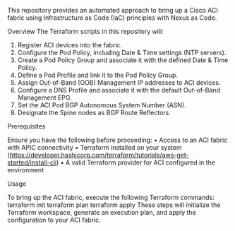 This repository provides an automated approach to bring up a Cisco ACI fabric using Infrastructure as Code (IaC) principles with Nexus as Code.

Overview
The Terraform scripts in this repository will:
1.	Register ACI devices into the fabric.
2.	Configure the Pod Policy, including Date & Time settings (NTP servers).
3.	Create a Pod Policy Group and associate it with the defined Date & Time Policy.
4.	Define a Pod Profile and link it to the Pod Policy Group.
5.	Assign Out-of-Band (OOB) Management IP addresses to ACI devices.
6.	Configure a DNS Profile and associate it with the default Out-of-Band Management EPG.
7.	Set the ACI Pod BGP Autonomous System Number (ASN).
8.	Designate the Spine nodes as BGP Route Reflectors.
   
Prerequisites

Ensure you have the following before proceeding:
•	Access to an ACI fabric with APIC connectivity
•	Terraform installed on your system (https://developer.hashicorp.com/terraform/tutorials/aws-get-started/install-cli)
•	A valid Terraform provider for ACI configured in the environment

Usage

To bring up the ACI fabric, execute the following Terraform commands:
terraform init
terraform plan
terraform apply
These steps will initialize the Terraform workspace, generate an execution plan, and apply the configuration to your ACI fabric.

